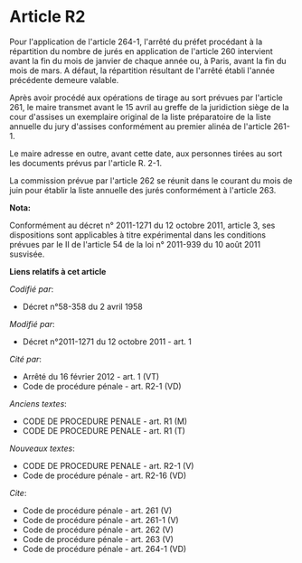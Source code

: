# Article R2

Pour l'application de l'article 264-1, l'arrêté du préfet procédant à la répartition du nombre de jurés en application de
l'article 260 intervient avant la fin du mois de janvier de chaque année ou, à Paris, avant la fin du mois de mars. A défaut,
la répartition résultant de l'arrêté établi l'année précédente demeure valable. 

Après avoir procédé aux opérations de tirage au sort prévues par l'article 261, le maire transmet avant le 15 avril au greffe
de la juridiction siège de la cour d'assises un exemplaire original de la liste préparatoire de la liste annuelle du jury
d'assises conformément au premier alinéa de l'article 261-1. 

Le maire adresse en outre, avant cette date, aux personnes tirées au sort les documents prévus par l'article R. 2-1. 

La commission prévue par l'article 262 se réunit dans le courant du mois de juin pour établir la liste annuelle des jurés
conformément à l'article 263.

**Nota:**

Conformément au décret n° 2011-1271 du 12 octobre 2011, article 3, ses dispositions sont applicables à titre expérimental
dans les conditions prévues par le II de l'article 54 de la loi n° 2011-939 du 10 août 2011 susvisée.

**Liens relatifs à cet article**

_Codifié par_:

  - Décret n°58-358 du 2 avril 1958

_Modifié par_:

  - Décret n°2011-1271 du 12 octobre 2011 - art. 1

_Cité par_:

  - Arrêté du 16 février 2012 - art. 1 (VT)
  - Code de procédure pénale - art. R2-1 (VD)

_Anciens textes_:

  - CODE DE PROCEDURE PENALE - art. R1 (M)
  - CODE DE PROCEDURE PENALE - art. R1 (T)

_Nouveaux textes_:

  - CODE DE PROCEDURE PENALE - art. R2-1 (V)
  - Code de procédure pénale - art. R2-16 (VD)

_Cite_:

  - Code de procédure pénale - art. 261 (V)
  - Code de procédure pénale - art. 261-1 (V)
  - Code de procédure pénale - art. 262 (V)
  - Code de procédure pénale - art. 263 (V)
  - Code de procédure pénale - art. 264-1 (VD)
